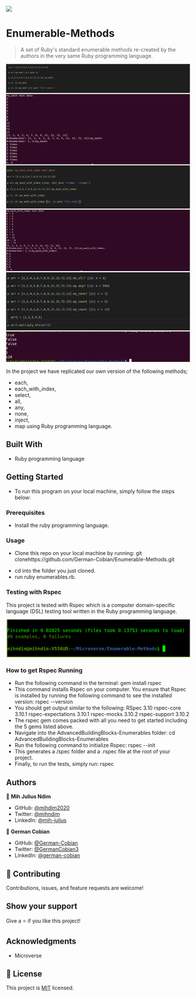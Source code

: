 ![](https://img.shields.io/badge/Microverse-blueviolet)

# Enumerable-Methods

>A set of Ruby's standard enumerable methods re-created by the authors in the very same Ruby programming language.

![screenshot](enumerables-images/my_each-test.png)
![screenshot](enumerables-images/my_each_results.png)
![screenshot](enumerables-images/my_each_with_index_test_data.png)
![screenshot](enumerables-images/my_each_index_results.png)
![screenshot](enumerables-images/test-data.png)
![screenshot](enumerables-images/final-results.png)


In the project we have replicated our own version of the following methods; 
* each,
* each_with_index, 
* select, 
* all, 
* any, 
* none, 
* inject, 
* map using Ruby programming language. 


## Built With

* Ruby programming language


## Getting Started

- To run this program on your local machine, simply follow the steps below:

### Prerequisites
* Install the ruby programming language.

### Usage
* Clone this repo on your local machine by running:
      git clonehttps://github.com/German-Cobian/Enumerable-Methods.git
- cd into the folder you just cloned.
- run ruby enumerables.rb.

### Testing with Rspec
  This project is tested with Rspec which is a computer domain-specific language (DSL) testing tool written in the Ruby programming language.

  ![screenshot](enumerables-images/enum-tests.png)

### How to get Rspec Running
* Run the following command in the terminal:
    gem install rspec
* This command installs Rspec on your computer. You ensure that Rspec is installed by running the following command to see the installed version:
    rspec --version
* You should get output similar to the following:
    RSpec 3.10
      rspec-core 3.10.1
      rspec-expectations 3.10.1
      rspec-mocks 3.10.2
      rspec-support 3.10.2
* The rspec gem comes packed with all you need to get started including the 5 gems listed above.
* Navigate into the AdvancedBuildingBlocks-Enumerables folder:
    cd AdvancedBuildingBlocks-Enumerables
* Run the following command to initialize Rspec:
    rspec --init
* This generates a /spec folder and a .rspec file at the root of your project.
* Finally, to run the tests, simply run:
    rspec


## Authors

👤 **Mih Julius Ndim**

* GitHub: [@mihdim2020](https://github.com/mihndim2020)
* Twitter: [@mihndim](https://twitter.com/mihndim2020)
* LinkedIn: [@mih-julius](https://linkedin.com/mih-julius)

👤 **German Cobian**

* GitHub: [@German-Cobian](https://github.com/German-Cobian)
* Twitter: [@GermanCobian3](https://twitter.com/GermanCobian3)
* LinkedIn: [@german-cobian](https://linkedin.com/german-cobian)


## 🤝 Contributing

Contributions, issues, and feature requests are welcome!


## Show your support

Give a ⭐️ if you like this project!


## Acknowledgments

* Microverse


## 📝 License

This project is [MIT](https://github.com/German-Cobian/Enumerable-Methods/blob/develop/LICENSE) licensed.
